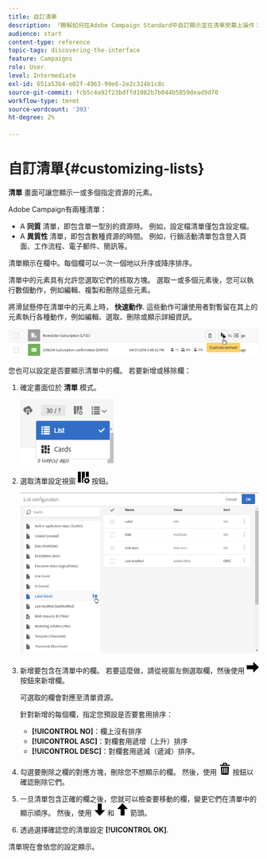 ```yaml
---
title: 自訂清單
description: 「瞭解如何在Adobe Campaign Standard中自訂顯示並在清單熒幕上操作：排序、篩選、刪除或複製元素。 列出畫面會顯示一或多個指定資源的元素。」
audience: start
content-type: reference
topic-tags: discovering-the-interface
feature: Campaigns
role: User
level: Intermediate
exl-id: 651a53b4-e02f-4963-99e6-2e2c324b1c8c
source-git-commit: fcb5c4a92f23bdffd1082b7b044b5859dead9d70
workflow-type: tm+mt
source-wordcount: '393'
ht-degree: 2%

---
```


# 自訂清單{#customizing-lists}

**清單** 畫面可讓您顯示一或多個指定資源的元素。

Adobe Campaign有兩種清單：

* A **同質** 清單，即包含單一型別的資源時。 例如，設定檔清單僅包含設定檔。
* A **異質性** 清單，即包含數種資源的時間。 例如，行銷活動清單包含登入頁面、工作流程、電子郵件、簡訊等。

清單顯示在欄中。每個欄可以一次一個地以升序或降序排序。

清單中的元素具有允許您選取它們的核取方塊。 選取一或多個元素後，您可以執行數個動作，例如編輯、複製和刪除這些元素。

將滑鼠懸停在清單中的元素上時， **快速動作**. 這些動作可讓使用者對暫留在其上的元素執行各種動作，例如編輯、選取、刪除或顯示詳細資訊。

![](assets/overview_list_quickactions.png)

您也可以設定是否要顯示清單中的欄。 若要新增或移除欄：

1. 確定畫面位於 **清單** 模式。

   ![](assets/export_list_mode_switch.png)

1. 選取清單設定視窗 ![](assets/columnsettings.png) 按鈕。

   ![](assets/list_configuration1.png)

1. 新增要包含在清單中的欄。 若要這麼做，請從視窗左側選取欄，然後使用 ![](assets/arrowright.png) 按鈕來新增欄。

   可選取的欄會對應至清單資源。

   針對新增的每個欄，指定您預設是否要套用排序：

   * **[!UICONTROL NO]**：欄上沒有排序
   * **[!UICONTROL ASC]**：對欄套用遞增（上升）排序
   * **[!UICONTROL DESC]**：對欄套用遞減（遞減）排序。

1. 勾選要刪除之欄的對應方塊，刪除您不想顯示的欄。 然後，使用 ![](assets/delete.png) 按鈕以確認刪除它們。
1. 一旦清單包含正確的欄之後，您就可以檢查要移動的欄，變更它們在清單中的顯示順序。 然後，使用 ![](assets/arrowdown.png) 和 ![](assets/arrowup.png) 箭頭。
1. 透過選擇確認您的清單設定 **[!UICONTROL OK]**.

清單現在會依您的設定顯示。
